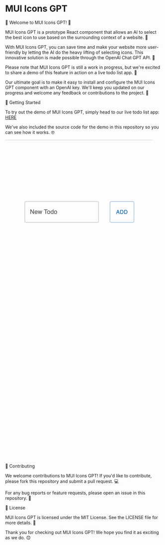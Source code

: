 # MUI Icons GPT

👋 Welcome to MUI Icons GPT! 🎉

MUI Icons GPT is a prototype React component that allows an AI to select the best icon to use based on the surrounding context of a website. 🤖

With MUI Icons GPT, you can save time and make your website more user-friendly by letting the AI do the heavy lifting of selecting icons. This innovative solution is made possible through the OpenAI Chat GPT API. 🌟

Please note that MUI Icons GPT is still a work in progress, but we're excited to share a demo of this feature in action on a live todo list app. 🔨

Our ultimate goal is to make it easy to install and configure the MUI Icons GPT component with an OpenAI key. We'll keep you updated on our progress and welcome any feedback or contributions to the project. 💬

🚀 Getting Started

To try out the demo of MUI Icons GPT, simply head to our live todo list app: [HERE](https://mui-icons-qo4b90fkq-jacksonet00.vercel.app/)

We've also included the source code for the demo in this repository so you can see how it works. 🤓

[![MUI Icons GPT Demo](./static/app-preview.gif)](./static/app-preview.gif)

🤝 Contributing

We welcome contributions to MUI Icons GPT! If you'd like to contribute, please fork this repository and submit a pull request. 💻

For any bug reports or feature requests, please open an issue in this repository. 🐛

📝 License

MUI Icons GPT is licensed under the MIT License. See the LICENSE file for more details. 📜

Thank you for checking out MUI Icons GPT! We hope you find it as exciting as we do. 😊
